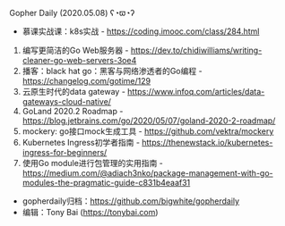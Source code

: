 Gopher Daily (2020.05.08) ʕ◔ϖ◔ʔ

* 慕课实战课：k8s实战 - https://coding.imooc.com/class/284.html

1. 编写更简洁的Go Web服务器 - https://dev.to/chidiwilliams/writing-cleaner-go-web-servers-3oe4
2. 播客：black hat go：黑客与网络渗透者的Go编程 - https://changelog.com/gotime/129
3. 云原生时代的data gateway - https://www.infoq.com/articles/data-gateways-cloud-native/
4. GoLand 2020.2 Roadmap - https://blog.jetbrains.com/go/2020/05/07/goland-2020-2-roadmap/
5. mockery: go接口mock生成工具 - https://github.com/vektra/mockery
6. Kubernetes Ingress初学者指南 - https://thenewstack.io/kubernetes-ingress-for-beginners/
7. 使用Go module进行包管理的实用指南 - https://medium.com/@adiach3nko/package-management-with-go-modules-the-pragmatic-guide-c831b4eaaf31

* gopherdaily归档：https://github.com/bigwhite/gopherdaily
* 编辑：Tony Bai (https://tonybai.com)
